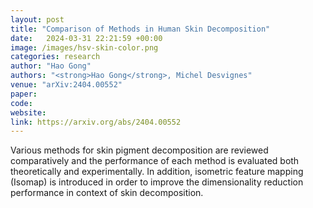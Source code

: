 ```yaml
---
layout: post
title: "Comparison of Methods in Human Skin Decomposition"
date:   2024-03-31 22:21:59 +00:00
image: /images/hsv-skin-color.png
categories: research
author: "Hao Gong"
authors: "<strong>Hao Gong</strong>, Michel Desvignes"
venue: "arXiv:2404.00552"
paper: 
code:
website: 
link: https://arxiv.org/abs/2404.00552
---
```

Various methods for skin pigment decomposition are reviewed comparatively and the performance of each method is evaluated both theoretically and experimentally. In addition, isometric feature mapping (Isomap) is introduced in order to improve the dimensionality reduction performance in context of skin decomposition.
